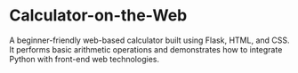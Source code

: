 # Calculator-on-the-Web
A beginner-friendly web-based calculator built using Flask, HTML, and CSS. It performs basic arithmetic operations and demonstrates how to integrate Python with front-end web technologies.
